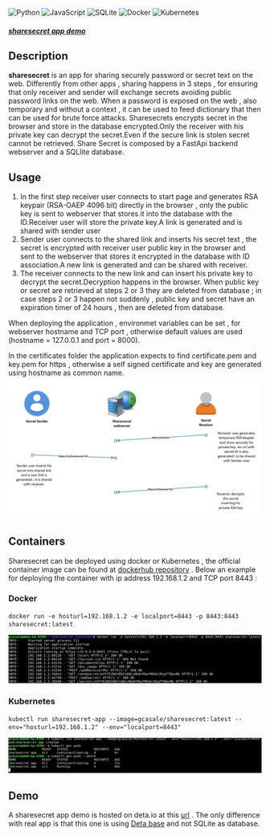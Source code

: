 ![Python](https://img.shields.io/badge/python-3670A0?style=for-the-badge&logo=python&logoColor=ffdd54) ![JavaScript](https://img.shields.io/badge/javascript-%23323330.svg?style=for-the-badge&logo=javascript&logoColor=%23F7DF1E) ![SQLite](https://img.shields.io/badge/sqlite-%2307405e.svg?style=for-the-badge&logo=sqlite&logoColor=white) ![Docker](https://img.shields.io/badge/docker-%230db7ed.svg?style=for-the-badge&logo=docker&logoColor=white) ![Kubernetes](https://img.shields.io/badge/kubernetes-%23326ce5.svg?style=for-the-badge&logo=kubernetes&logoColor=white)
##### [sharesecret app demo](https://ijimdb.deta.dev/start "sharesecret app demo")
## Description
**sharesecret** is an app for sharing securely password or secret text on the web. Differently from other apps , sharing happens in 3 steps , for ensuring that only receiver and sender will exchange secrets avoiding public password links on the web. When a password is exposed on the web , also temporary and without a context , it can be used to feed dictionary that then can be used for brute force attacks. Sharesecrets encrypts secret in the browser and store in the database encrypted.Only the receiver with his private key can decrypt the secret.Even if the secure link is stolen secret cannot be retrieved. Share Secret is composed by a FastApi backend webserver and a SQLlite database.
## Usage
1. In the first step receiver user connects to start page and generates RSA keypair (RSA-OAEP 4096 bit) directly in the browser , only the public key is sent to webserver that stores it into the database with the ID.Receiver user will store the private key.A link is generated and is shared with sender user
2. Sender user connects to the shared link and inserts his secret text , the secret is encrypted with receiver user public key in the browser and sent to the webserver that stores it encrypted in the database with ID association.A new link is generated and can be shared with receiver.
3. The receiver connects to the new link and can insert his private key to decrypt the secret.Decryption happens in the browser.
When public key or secret are retrieved at steps 2 or 3 they are deleted from database ; in case steps 2 or 3 happen not suddenly , public key and secret have an expiration timer of 24 hours , then are deleted from database.

When deploying the application , environmet variables can be set , for webserver hostname and TCP port , otherwise default values are used (hostname = 127.0.0.1 and port = 8000).

In the certificates folder the application expects to find  certificate.pem and key.pem for https , otherwise a self signed certificate and key are generated using hostname as common name. 
[![sharesecret worflow](https://raw.githubusercontent.com/gcasale82/sharesecret/main/share-secret-wf.jpg "sharesecret worflow")](https://raw.githubusercontent.com/gcasale82/sharesecret/main/share-secret-wf.jpg "sharesecret worflow")
## Containers
Sharesecret can be deployed using docker or Kubernetes , the official container image can be found at [dockerhub repository](https://hub.docker.com/repository/docker/gcasale/sharesecret/general "dockerhub repository")
. Below an example for deploying the container with ip address 192.168.1.2 and TCP port 8443 : 
### Docker
    docker run -e hosturl=192.168.1.2 -e localport=8443 -p 8443:8443 sharesecret:latest
[![docker](https://github.com/gcasale82/sharesecret/blob/main/sharesecret1.jpg?raw=true "docker")](https://github.com/gcasale82/sharesecret/blob/main/sharesecret1.jpg?raw=true "docker")
### Kubernetes


    kubectl run sharesecret-app --image=gcasale/sharesecret:latest --env="hosturl=192.168.1.2" --env="localport=8443"
[![kubernetes](https://github.com/gcasale82/sharesecret/blob/main/sharesecret2.jpg?raw=true "kubernetes")](https://github.com/gcasale82/sharesecret/blob/main/sharesecret2.jpg?raw=truetp:// "kubernetes")
## Demo
A sharesecret app demo is hosted on deta.io  at this [url](https://ijimdb.deta.dev/start "url") .
The only difference with real app is that this one is using [Deta base](https://docs.deta.sh/docs/base/about/ "Deta base") and not SQLite as database.
